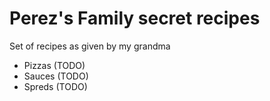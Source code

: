 # Perez's Family secret recipes

Set of recipes as given by my grandma

- Pizzas (TODO) 
- Sauces (TODO)
- Spreds (TODO)
